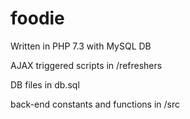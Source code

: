 # foodie

Written in PHP 7.3 with MySQL DB

AJAX triggered scripts in /refreshers

DB files in db.sql

back-end constants and functions in /src
